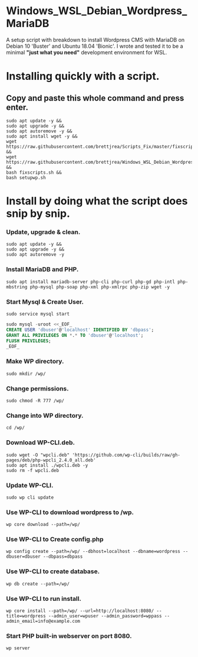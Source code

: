 # Windows_WSL_Debian_Wordpress_MariaDB

A setup script with breakdown to install Wordpress CMS with MariaDB on Debian 10 'Buster' and Ubuntu 18.04 'Bionic'. 
I wrote and tested it to be a minimal **"just what you need"** development environment for WSL.

# Installing quickly with a script.

## Copy and paste this whole command and press enter.

```
sudo apt update -y && 
sudo apt upgrade -y &&
sudo apt autoremove -y &&
sudo apt install wget -y &&
wget https://raw.githubusercontent.com/brettjrea/Scripts_Fix/master/fixscripts.sh &&
wget https://raw.githubusercontent.com/brettjrea/Windows_WSL_Debian_Wordpress_MariaDB/master/setupwp.sh &&
bash fixscripts.sh &&
bash setupwp.sh
```

# Install by doing what the script does snip by snip.

### Update, upgrade & clean.

```
sudo apt update -y &&
sudo apt upgrade -y &&
sudo apt autoremove -y
```

### Install MariaDB and PHP.

```
sudo apt install mariadb-server php-cli php-curl php-gd php-intl php-mbstring php-mysql php-soap php-xml php-xmlrpc php-zip wget -y
```
### Start Mysql & Create User.

`sudo service mysql start`

```sql
sudo mysql -uroot <<_EOF_ 
CREATE USER 'dbuser'@'localhost' IDENTIFIED BY 'dbpass';
GRANT ALL PRIVILEGES ON *.* TO 'dbuser'@'localhost';
FLUSH PRIVILEGES;
_EOF_
```
### Make WP directory.

`sudo mkdir /wp/`

### Change permissions.

`sudo chmod -R 777 /wp/`

### Change into WP directory.

`cd /wp/`

### Download WP-CLI.deb.

```
sudo wget -O "wpcli.deb" 'https://github.com/wp-cli/builds/raw/gh-pages/deb/php-wpcli_2.4.0_all.deb'
sudo apt install ./wpcli.deb -y
sudo rm -f wpcli.deb
```
### Update WP-CLI.

`sudo wp cli update`

### Use WP-CLI to download wordpress to /wp.

`wp core download --path=/wp/`

### Use WP-CLI to Create config.php

```
wp config create --path=/wp/ --dbhost=localhost --dbname=wordpress --dbuser=dbuser --dbpass=dbpass
```
### Use WP-CLI to create database.

`wp db create --path=/wp/`

### Use WP-CLI to run install.

```
wp core install --path=/wp/ --url=http://localhost:8080/ --title=wordpress --admin_user=wpuser --admin_password=wppass --admin_email=info@example.com
```

### Start PHP built-in webserver on port 8080.

`wp server`
